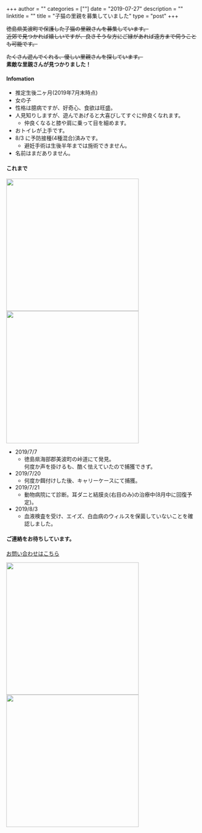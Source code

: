 +++
author = ""
categories = [""]
date = "2019-07-27"
description = ""
linktitle = ""
title = "子猫の里親を募集していました"
type = "post"
+++

~~徳島県美波町で保護した子猫の里親さんを募集しています。~~  
~~近郊で見つかれば嬉しいですが、良さそうな方にご縁があれば遠方まで伺うことも可能です。~~  
  
~~たくさん遊んでくれる、優しい里親さんを探しています。~~  
**素敵な里親さんが見つかりました！**

#### Infomation

* 推定生後二ヶ月(2019年7月末時点)
* 女の子
* 性格は臆病ですが、好奇心、食欲は旺盛。
* 人見知りしますが、遊んであげると大喜びしてすぐに仲良くなれます。
    * 仲良くなると膝や肩に乗って目を細めます。
* おトイレが上手です。
* 8/3 に予防接種(4種混合)済みです。
    * 避妊手術は生後半年までは施術できません。
* 名前はまだありません。

#### これまで

<img src="/img/main/1.jpg" width="350"><img src="/img/main/2.jpg" width="350">

- 2019/7/7  
  - 徳島県海部郡美波町の峠道にて発見。  
何度か声を掛けるも、酷く怯えていたので捕獲できず。
- 2019/7/20
  - 何度か餌付けした後、キャリーケースにて捕獲。
- 2019/7/21
  - 動物病院にて診断。耳ダニと結膜炎(右目のみ)の治療中(8月中に回復予定)。
- 2019/8/3
  - 血液検査を受け、エイズ、白血病のウィルスを保菌していないことを確認しました。

#### ご連絡をお待ちしています。

[お問い合わせはこちら](/contact/)


<img src="/img/main/3.jpg" width="350"><img src="/img/main/4.jpg" width="350">
